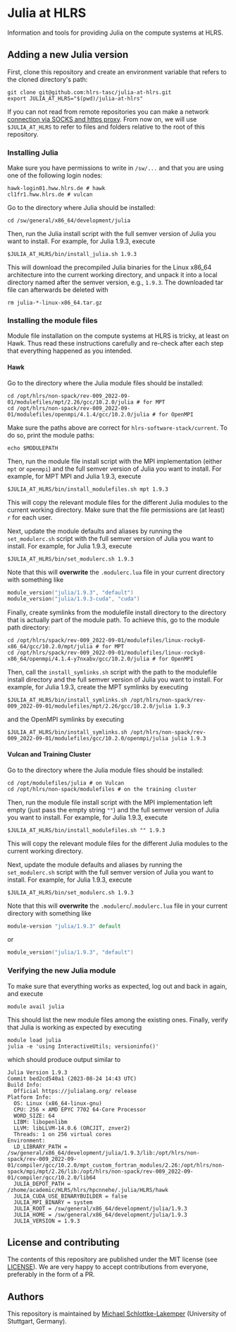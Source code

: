 # Julia at HLRS
Information and tools for providing Julia on the compute systems at HLRS.


## Adding a new Julia version
First, clone this repository and create an environment variable that refers to
the cloned directory's path:
```shell
git clone git@github.com:hlrs-tasc/julia-at-hlrs.git
export JULIA_AT_HLRS="$(pwd)/julia-at-hlrs"
```
If you can not read from remote repositories you can make a network
[connection via SOCKS and https proxy](https://github.com/larryhou/connect-proxy/tree/master).
From now on, we will use `$JULIA_AT_HLRS` to refer to files and folders relative
to the root of this repository.

### Installing Julia
Make sure you have permissions to write in `/sw/...` and that you are using one of the
following login nodes:
```shell
hawk-login01.hww.hlrs.de # hawk
cl1fr1.hww.hlrs.de # vulcan
```

Go to the directory where Julia should be installed:
```shell
cd /sw/general/x86_64/development/julia
```
Then, run the Julia install script with the full semver version of Julia you want to
install. For example, for Julia 1.9.3, execute
```shell
$JULIA_AT_HLRS/bin/install_julia.sh 1.9.3
```
This will download the precompiled Julia binaries for the Linux x86\_64
architecture into the current working directory, and unpack it into a local
directory named after the semver version, e.g., `1.9.3`. The downloaded tar file
can afterwards be deleted with
```shell
rm julia-*-linux-x86_64.tar.gz
```

### Installing the module files
Module file installation on the compute systems at HLRS is tricky, at least on
Hawk. Thus read these instructions carefully and re-check after each step that
everything happened as you intended.

#### Hawk
Go to the directory where the Julia module files should be installed:
```shell
cd /opt/hlrs/non-spack/rev-009_2022-09-01/modulefiles/mpt/2.26/gcc/10.2.0/julia # for MPT
cd /opt/hlrs/non-spack/rev-009_2022-09-01/modulefiles/openmpi/4.1.4/gcc/10.2.0/julia # for OpenMPI
```
Make sure the paths above are correct for `hlrs-software-stack/current`. To do so, print the
module paths:
```shell
echo $MODULEPATH
```

Then, run the module file install script with the MPI implementation (either
`mpt` or `openmpi`) and the full semver version of Julia you want to
install. For example, for MPT MPI and Julia 1.9.3, execute
```shell
$JULIA_AT_HLRS/bin/install_modulefiles.sh mpt 1.9.3
```
This will copy the relevant module files for the different Julia modules to the
current working directory.
Make sure that the file permissions are (at least) `r` for each user.

Next, update the module defaults and aliases by running the `set_modulerc.sh`
script with the full semver version of Julia you want to install. For example,
for Julia 1.9.3, execute
```shell
$JULIA_AT_HLRS/bin/set_modulerc.sh 1.9.3
```
Note that this will **overwrite** the `.modulerc.lua` file in your current
directory with something like
```lua
module_version("julia/1.9.3", "default")
module_version("julia/1.9.3-cuda", "cuda")
```

Finally, create symlinks from the modulefile install directory to the directory
that is actually part of the module path. To achieve this, go to the module path
directory:
```shell
cd /opt/hlrs/spack/rev-009_2022-09-01/modulefiles/linux-rocky8-x86_64/gcc/10.2.0/mpt/julia # for MPT
cd /opt/hlrs/spack/rev-009_2022-09-01/modulefiles/linux-rocky8-x86_64/openmpi/4.1.4-y7nxabv/gcc/10.2.0/julia # for OpenMPI
```
Then, call the `install_symlinks.sh` script with the path to the modulefile
install directory and the full semver version of Julia you want to install. For
example, for Julia 1.9.3, create the MPT symlinks by executing
```shell
$JULIA_AT_HLRS/bin/install_symlinks.sh /opt/hlrs/non-spack/rev-009_2022-09-01/modulefiles/mpt/2.26/gcc/10.2.0/julia 1.9.3
```
and the OpenMPI symlinks by executing
```shell
$JULIA_AT_HLRS/bin/install_symlinks.sh /opt/hlrs/non-spack/rev-009_2022-09-01/modulefiles/gcc/10.2.0/openmpi/julia julia 1.9.3
```

#### Vulcan and Training Cluster
Go to the directory where the Julia module files should be installed:
```shell
cd /opt/modulefiles/julia # on Vulcan
cd /opt/hlrs/non-spack/modulefiles # on the training cluster
```

Then, run the module file install script with the MPI implementation left empty
(just pass the empty string `""`) and the full semver version of Julia you want to
install. For example, for Julia 1.9.3, execute
```shell
$JULIA_AT_HLRS/bin/install_modulefiles.sh "" 1.9.3
```
This will copy the relevant module files for the different Julia modules to the
current working directory.

Next, update the module defaults and aliases by running the `set_modulerc.sh`
script with the full semver version of Julia you want to install. For example,
for Julia 1.9.3, execute
```shell
$JULIA_AT_HLRS/bin/set_modulerc.sh 1.9.3
```
Note that this will **overwrite** the `.modulerc`/`.modulerc.lua` file in your current
directory with something like
```tcl
module-version "julia/1.9.3" default
```
or
```lua
module_version("julia/1.9.3", "default")
```

### Verifying the new Julia module
To make sure that everything works as expected, log out and back in again, and
execute
```shell
module avail julia
```
This should list the new module files among the existing ones. Finally, verify
that Julia is working as expected by executing
```shell
module load julia
julia -e 'using InteractiveUtils; versioninfo()'
```
which should produce output similar to
```
Julia Version 1.9.3
Commit bed2cd540a1 (2023-08-24 14:43 UTC)
Build Info:
  Official https://julialang.org/ release
Platform Info:
  OS: Linux (x86_64-linux-gnu)
  CPU: 256 × AMD EPYC 7702 64-Core Processor
  WORD_SIZE: 64
  LIBM: libopenlibm
  LLVM: libLLVM-14.0.6 (ORCJIT, znver2)
  Threads: 1 on 256 virtual cores
Environment:
  LD_LIBRARY_PATH = /sw/general/x86_64/development/julia/1.9.3/lib:/opt/hlrs/non-spack/rev-009_2022-09-01/compiler/gcc/10.2.0/mpt_custom_fortran_modules/2.26:/opt/hlrs/non-spack/mpi/mpt/2.26/lib:/opt/hlrs/non-spack/rev-009_2022-09-01/compiler/gcc/10.2.0/lib64
  JULIA_DEPOT_PATH = /zhome/academic/HLRS/hlrs/hpcnnehe/.julia/HLRS/hawk
  JULIA_CUDA_USE_BINARYBUILDER = false
  JULIA_MPI_BINARY = system
  JULIA_ROOT = /sw/general/x86_64/development/julia/1.9.3
  JULIA_HOME = /sw/general/x86_64/development/julia/1.9.3
  JULIA_VERSION = 1.9.3
```


## License and contributing
The contents of this repository are published under the MIT license (see [LICENSE](LICENSE)). We are
very happy to accept contributions from everyone, preferably in the form of a PR.


## Authors
This repository is maintained by
[Michael Schlottke-Lakemper](https://www.hlrs.de/about-us/organization/divisions-departments/av/tasc/)
(University of Stuttgart, Germany).
